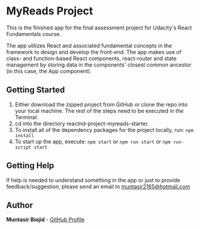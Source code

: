 # MyReads Project

This is the finished app for the final assessment project for Udacity's React Fundamentals course.

The app utilizes React and associated fundamental concepts in the framework to design and develop the front-end. The app makes use of class- and function-based React components, react-router and state management by storing data in the components' closest common ancestor (in this case, the App component).

## Getting Started

1. Either download the zipped project from GitHub or clone the repo into your local machine.
   The rest of the steps need to be executed in the Terminal:
2. cd into the directory reactnd-project-myreads-starter.
3. To install all of the dependency packages for the project locally, run: `npm install`
4. To start up the app, execute: `npm start` or `npm run start` or `npm run-script start`

## Getting Help

If help is needed to understand something in the app or just to provide feedback/suggestion, please send an email to muntasir2165@hotmail.com

## Author

**Muntasir Biojid** - [GitHub Profile](https://github.com/muntasir2165)
